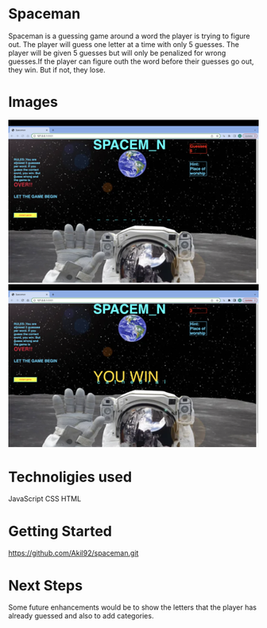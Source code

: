 # Spaceman
Spaceman is a guessing game around a word the player is trying to figure out. The player will guess one letter at a time with only 5 guesses. The player will be given 5 guesses but will only be penalized for wrong guesses.If the player can figure outh the word before their guesses go out, they win. But if not, they lose.

# Images
![Alt text](spacemanreadme.png)
![Alt text](<spaceman  win image.png>)

# Technoligies used
JavaScript
CSS
HTML

# Getting Started
https://github.com/Akil92/spaceman.git

# Next Steps
Some future enhancements would be to show the letters that the player has already guessed and also to add categories.